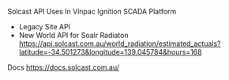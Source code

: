 Solcast API Uses In Vinpac Ignition SCADA Platform
  - Legacy Site API
  - New World API for Soalr Radiaton
      https://api.solcast.com.au/world_radiation/estimated_actuals?latitude=-34.501273&longitude=139.045784&hours=168


Docs
https://docs.solcast.com.au/




